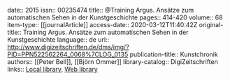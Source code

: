 date:: 2015
issn:: 00235474
title:: @Training Argus. Ansätze zum automatischen Sehen in der Kunstgeschichte
pages:: 414-420
volume:: 68
item-type:: [[journalArticle]]
access-date:: 2020-03-12T11:40:42Z
original-title:: Training Argus. Ansätze zum automatischen Sehen in der Kunstgeschichte
language:: de
url:: http://www.digizeitschriften.de/dms/img/?PID=PPN522562264_0068%7CLOG_0135
publication-title:: Kunstchronik
authors:: [[Peter Bell]], [[Björn Ommer]]
library-catalog:: DigiZeitschriften
links:: [Local library](zotero://select/groups/2386895/items/AE5NNZS6), [Web library](https://www.zotero.org/groups/2386895/items/AE5NNZS6)
